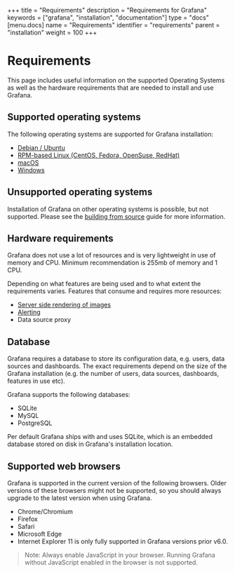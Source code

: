 +++
title = "Requirements"
description = "Requirements for Grafana"
keywords = ["grafana", "installation", "documentation"]
type = "docs"
[menu.docs]
name = "Requirements"
identifier = "requirements"
parent = "installation"
weight = 100
+++

# Requirements

This page includes useful information on the supported Operating Systems as well as the hardware requirements that are needed to install and use Grafana.

## Supported operating systems

The following operating systems are supported for Grafana installation:

- [Debian / Ubuntu](debian)
- [RPM-based Linux (CentOS, Fedora, OpenSuse, RedHat)](rpm)
- [macOS](mac)
- [Windows](windows)

## Unsupported operating systems

Installation of Grafana on other operating systems is possible, but not supported. Please see the [building from source](/project/building_from_source/#building-grafana-from-source) guide for more information.

## Hardware requirements

Grafana does not use a lot of resources and is very lightweight in use of memory and CPU. Minimum recommendation is 255mb of memory and 1 CPU.

Depending on what features are being used and to what extent the requirements varies. Features that consume and requires more resources:

- [Server side rendering of images](/administration/image_rendering/#requirements)
- [Alerting](/alerting/rules/)
- Data source proxy

## Database

Grafana requires a database to store its configuration data, e.g. users, data sources and dashboards. The exact requirements depend on the size of the Grafana installation (e.g. the number of users, data sources, dashboards, features in use etc).

Grafana supports the following databases:

- SQLite
- MySQL
- PostgreSQL

Per default Grafana ships with and uses SQLite, which is an embedded database stored on disk in Grafana's installation location.

## Supported web browsers

Grafana is supported in the current version of the following browsers. Older versions of these browsers might not be supported, so you should always upgrade to the latest version when using Grafana.

- Chrome/Chromium
- Firefox
- Safari
- Microsoft Edge
- Internet Explorer 11 is only fully supported in Grafana versions prior v6.0.

> Note: Always enable JavaScript in your browser. Running Grafana without JavaScript enabled in the browser is not supported.
